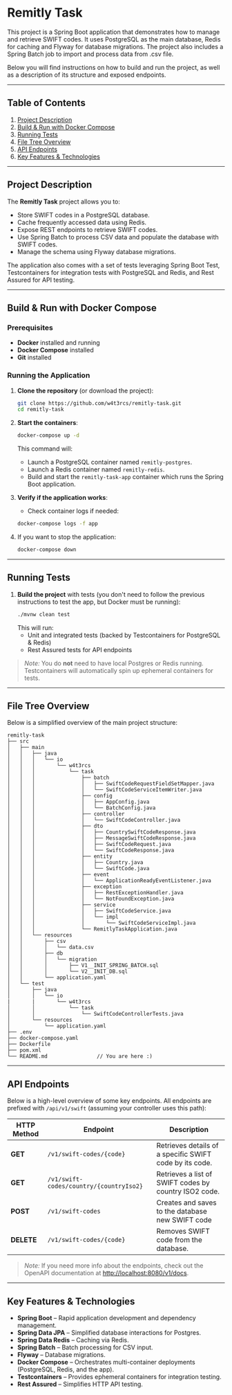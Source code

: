 # Remitly Task

This project is a Spring Boot application that demonstrates how to manage and retrieve SWIFT codes. It uses PostgreSQL as the main database, Redis for caching and Flyway for database migrations. The project also includes a Spring Batch job to import and process data from .csv file.

Below you will find instructions on how to build and run the project, as well as a description of its structure and exposed endpoints.

---

## Table of Contents

1. [Project Description](#project-description)
2. [Build & Run with Docker Compose](#build--run-with-docker-compose)
3. [Running Tests](#running-tests)
4. [File Tree Overview](#file-tree-overview)
5. [API Endpoints](#api-endpoints)
6. [Key Features & Technologies](#key-features--technologies)

---

## Project Description

The **Remitly Task** project allows you to:
- Store SWIFT codes in a PostgreSQL database.
- Cache frequently accessed data using Redis.
- Expose REST endpoints to retrieve SWIFT codes.
- Use Spring Batch to process CSV data and populate the database with SWIFT codes.
- Manage the schema using Flyway database migrations.

The application also comes with a set of tests leveraging Spring Boot Test, Testcontainers for integration tests with PostgreSQL and Redis, and Rest Assured for API testing.

---

## Build & Run with Docker Compose

### Prerequisites

- **Docker** installed and running
- **Docker Compose** installed
- **Git** installed

### Running the Application

1. **Clone the repository** (or download the project):
   ```bash
   git clone https://github.com/w4t3rcs/remitly-task.git
   cd remitly-task
   ```

2. **Start the containers**:
   ```bash
   docker-compose up -d
   ```
   This command will:
    - Launch a PostgreSQL container named `remitly-postgres`.
    - Launch a Redis container named `remitly-redis`.
    - Build and start the `remitly-task-app` container which runs the Spring Boot application.

3. **Verify if the application works**:
   - Check container logs if needed:
   ```bash
   docker-compose logs -f app
   ```

4. If you want to stop the application:
   ```bash
   docker-compose down
   ```

---

## Running Tests

1. **Build the project** with tests (you don't need to follow the previous instructions to test the app, but Docker must be running):
   ```bash
   ./mvnw clean test
   ```
   This will run:
    - Unit and integrated tests (backed by Testcontainers for PostgreSQL & Redis)
    - Rest Assured tests for API endpoints

> *Note:* You do **not** need to have local Postgres or Redis running. Testcontainers will automatically spin up ephemeral containers for tests.

---

## File Tree Overview

Below is a simplified overview of the main project structure:

```
remitly-task
├── src
│   ├── main
│   │   ├── java
│   │   │   └── io
│   │   │       └── w4t3rcs
│   │   │           └── task
│   │   │               ├── batch
│   │   │               │   ├── SwiftCodeRequestFieldSetMapper.java
│   │   │               │   └── SwiftCodeServiceItemWriter.java
│   │   │               ├── config
│   │   │               │   ├── AppConfig.java
│   │   │               │   └── BatchConfig.java
│   │   │               ├── controller
│   │   │               │   └── SwiftCodeController.java
│   │   │               ├── dto
│   │   │               │   ├── CountrySwiftCodeResponse.java
│   │   │               │   ├── MessageSwiftCodeResponse.java
│   │   │               │   ├── SwiftCodeRequest.java
│   │   │               │   └── SwiftCodeResponse.java
│   │   │               ├── entity
│   │   │               │   ├── Country.java
│   │   │               │   └── SwiftCode.java
│   │   │               ├── event
│   │   │               │   └── ApplicationReadyEventListener.java
│   │   │               ├── exception
│   │   │               │   ├── RestExceptionHandler.java
│   │   │               │   └── NotFoundException.java
│   │   │               ├── service
│   │   │               │   ├── SwiftCodeService.java
│   │   │               │   └── impl
│   │   │               │       └── SwiftCodeServiceImpl.java
│   │   │               └── RemitlyTaskApplication.java
│   │   └── resources
│   │       ├── csv
│   │       │   └── data.csv
│   │       ├── db
│   │       │   └── migration
│   │       │       ├── V1__INIT_SPRING_BATCH.sql
│   │       │       └── V2__INIT_DB.sql
│   │       └── application.yaml
│   └── test
│       ├── java
│       │   └── io
|       |       └── w4t3rcs
│       │           └── task
│       │               └── SwiftCodeControllerTests.java
│       └── resources
│           └── application.yaml
├── .env
├── docker-compose.yaml
├── Dockerfile
├── pom.xml
└── README.md                // You are here :)
```

---

## API Endpoints

Below is a high-level overview of some key endpoints. All endpoints are prefixed with `/api/v1/swift` (assuming your controller uses this path):

| HTTP Method | Endpoint                                | Description                                             |
|-------------|-----------------------------------------|---------------------------------------------------------|
| **GET**     | `/v1/swift-codes/{code}`                | Retrieves details of a specific SWIFT code by its code. |
| **GET**     | `/v1/swift-codes/country/{countryIso2}` | Retrieves a list of SWIFT codes by country ISO2 code.   |
| **POST**    | `/v1/swift-codes`                       | Creates and saves to the database new SWIFT code        |
| **DELETE**  | `/v1/swift-codes/{code}`                | Removes SWIFT code from the database.                   |

> *Note:* If you need more info about the endpoints, check out the OpenAPI documentation at [http://localhost:8080/v1/docs](http://localhost:8080/v1/docs).

---

## Key Features & Technologies

- **Spring Boot** – Rapid application development and dependency management.
- **Spring Data JPA** – Simplified database interactions for Postgres.
- **Spring Data Redis** – Caching via Redis.
- **Spring Batch** – Batch processing for CSV input.
- **Flyway** – Database migrations.
- **Docker Compose** – Orchestrates multi-container deployments (PostgreSQL, Redis, and the app).
- **Testcontainers** – Provides ephemeral containers for integration testing.
- **Rest Assured** – Simplifies HTTP API testing.